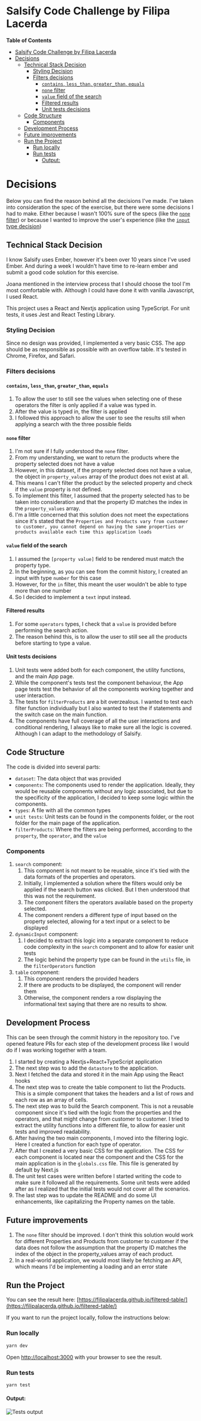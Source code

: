 # Salsify Code Challenge by Filipa Lacerda

**Table of Contents**

- [Salsify Code Challenge by Filipa Lacerda](#salsify-code-challenge-by-filipa-lacerda)
- [Decisions](#decisions)
  - [Technical Stack Decision](#technical-stack-decision)
    - [Styling Decision](#styling-decision)
    - [Filters decisions](#filters-decisions)
      - [`contains`, `less_than`, `greater_than`, `equals`](#contains-less_than-greater_than-equals)
      - [`none` filter](#none-filter)
      - [`value` field of the search](#value-field-of-the-search)
      - [Filtered results](#filtered-results)
      - [Unit tests decisions](#unit-tests-decisions)
  - [Code Structure](#code-structure)
    - [Components](#components)
  - [Development Process](#development-process)
  - [Future improvements](#future-improvements)
  - [Run the Project](#run-the-project)
    - [Run locally](#run-locally)
    - [Run tests](#run-tests)
      - [Output:](#output)

# Decisions

Below you can find the reason behind all the decisions I've made.
I've taken into consideration the spec of the exercise, but there were
some decisions I had to make. Either because I wasn't 100% sure of the specs (like the [`none` filter](#none-filter)) or because I wanted
to improve the user's experience (like the [`input` type decision](#value-field-of-the-search))

## Technical Stack Decision

I know Salsify uses Ember, however it's been over 10 years since I've used Ember.
And during a week I wouldn't have time to re-learn ember and submit a good code solution for this exercise.

Joana mentioned in the interview process that I should choose the tool I'm most comfortable with. Although I could have done it with vanilla Javascript, I used React.

This project uses a React and Nextjs application using TypeScript.
For unit tests, it uses Jest and React Testing Library.

### Styling Decision

Since no design was provided, I implemented a very basic CSS.
The app should be as responsible as possible with an overflow table.
It's tested in Chrome, Firefox, and Safari.

### Filters decisions

#### `contains`, `less_than`, `greater_than`, `equals`

1. To allow the user to still see the values when selecting one of these operators the filter is only applied if a value was typed in.
2. After the value is typed in, the filter is applied
3. I followed this approach to allow the user to see the results still when applying a search with the three possible fields

#### `none` filter

1. I'm not sure if I fully understood the `none` filter.
2. From my understanding, we want to return the products where the property selected does not have a value
3. However, in this dataset, if the property selected does not have a value, the object in `property_values` array of the product does not exist at all.
4. This means I can't filter the product by the selected property and check if the `value` property is not defined.
5. To implement this filter, I assumed that the property selected has to be taken into consideration and that the property ID matches the index in the `property_values` array.
6. I'm a little concerned that this solution does not meet the expectations since it's stated that the `Properties and Products vary from customer to customer, you cannot depend on having the same properties or products available each time this application loads`

#### `value` field of the search

1. I assumed the `[property value]` field to be rendered must match the property type.
2. In the beginning, as you can see from the commit history, I created an input with type `number` for this case
3. However, for the `in` filter, this meant the user wouldn't be able to type more than one number
4. So I decided to implement a `text` input instead.

#### Filtered results

1. For some `operators` types, I check that a `value` is provided before performing the search action.
2. The reason behind this, is to allow the user to still see all the products before starting to type a value.

#### Unit tests decisions

1. Unit tests were added both for each component, the utility functions, and the main App page.
2. While the component's tests test the component behaviour, the App page tests test the behavior of all the components working together and user interaction.
3. The tests for `filterProducts` are a bit overzealous. I wanted to test each filter function individually but I also wanted to test the if statements and the switch case on the main function.
4. The components have full coverage of all the user interactions and conditional rendering, I always like to make sure all the logic is covered. Although I can adapt to the methodology of Salsify.

## Code Structure

The code is divided into several parts:

- `dataset`: The data object that was provided
- `components`: The components used to render the application. Ideally, they would be reusable components without any logic associated, but due to the specificity of the application, I decided to keep some logic within the components.
- `types`: A file with all the common types
- `unit tests`: Unit tests can be found in the components folder, or the root folder for the main page of the application.
- `filterProducts`: Where the filters are being performed, according to the `property`, the `operator`, and the `value`

### Components

1. `search` component:
   1. This component is not meant to be reusable, since it's tied with the data formats of the properties and operators.
   2. Initially, I implemented a solution where the filters would only be applied if the search button was clicked. But I then understood that this was not the requirement.
   3. The component filters the operators available based on the property selected.
   4. The component renders a different type of input based on the property selected, allowing for a text input or a select to be displayed
2. `dynamicInput` component:
   1. I decided to extract this logic into a separate component to reduce code complexity in the `search` component and to allow for easier unit tests
   2. The logic behind the property type can be found in the `utils` file, in the `filterOperators` function
3. `table` component:
   1. This component renders the provided headers
   2. If there are products to be displayed, the component will render them
   3. Otherwise, the component renders a row displaying the informational text saying that there are no results to show.

## Development Process

This can be seen through the commit history in the repository too.
I've opened feature PRs for each step of the development process like I would do if I was working together with a team.

1. I started by creating a Nextjs+React+TypeScript application
2. The next step was to add the `datastore` to the application.
3. Next I fetched the data and stored it in the main App using the React hooks
4. The next step was to create the table component to list the Products. This is a simple component that takes the headers and a list of rows and each row as an array of cells.
5. The next step was to build the Search component. This is not a reusable component since it's tied with the logic from the properties and the operators, and that might change from customer to customer. I tried to extract the utility functions into a different file, to allow for easier unit tests and improved readability.
6. After having the two main components, I moved into the filtering logic. Here I created a function for each type of operator.
7. After that I created a very basic CSS for the application. The CSS for each component is located near the component and the CSS for the main application is in the `globals.css` file. This file is generated by default by Next.js
8. The unit test cases were written before I started writing the code to make sure it followed all the requirements. Some unit tests were added after as I realized that the initial tests would not cover all the scenarios.
9. The last step was to update the README and do some UI enhancements, like capitalizing the Property names on the table.

## Future improvements

1. The `none` filter should be improved. I don't think this solution would work for different Properties and Products from customer to customer if the data does not follow the assumption that the property ID matches the index of the object in the property_values array of each product.
2. In a real-world application, we would most likely be fetching an API, which means I'd be implementing a loading and an error state

## Run the Project

You can see the result here: [https://filipalacerda.github.io/filtered-table/](https://filipalacerda.github.io/filtered-table/)

If you want to run the project locally, follow the instructions below:

### Run locally

```bash
yarn dev
```

Open [http://localhost:3000](http://localhost:3000) with your browser to see the result.

### Run tests

```bash
yarn test
```

#### Output:

![Tests output](./unit_tests.png)
